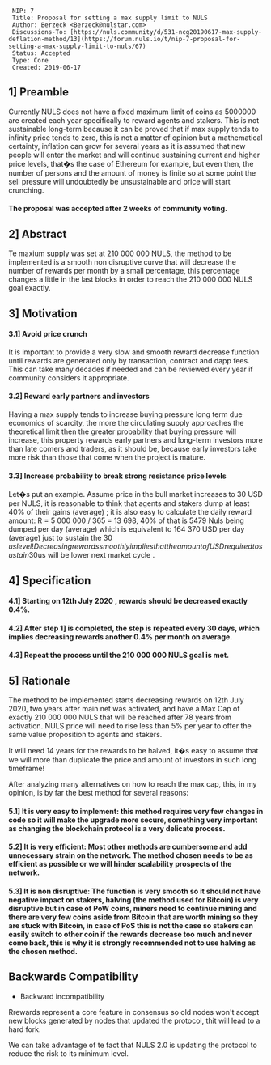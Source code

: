```
 NIP: 7
 Title: Proposal for setting a max supply limit to NULS
 Author: Berzeck <Berzeck@nulstar.com>
 Discussions-To: [https://nuls.community/d/531-ncg20190617-max-supply-deflation-method/13](https://forum.nuls.io/t/nip-7-proposal-for-setting-a-max-supply-limit-to-nuls/67)
 Status: Accepted
 Type: Core
 Created: 2019-06-17

```

## 1] Preamble

Currently NULS does not have a fixed maximum limit of coins as 5000000 are created each year specifically to reward agents and stakers. This is not sustainable long-term because it can be proved that if max supply tends to infinity price tends to zero, this is not  a matter of opinion but a mathematical certainty, inflation can grow for several years as it is assumed that new people will enter the market and will continue sustaining current and higher price levels, that�s the case of Ethereum for example, but even then, the number of persons and the amount of money is finite so at some point the sell pressure will undoubtedly be unsustainable and price will start crunching.

#### The proposal was accepted after 2 weeks of community voting.

## 2] Abstract

Te maxium supply was set at 210 000 000 NULS, the method to be implemented is a smooth non disruptive curve that will decrease the number of rewards per month by a small percentage, this percentage changes a little in the last blocks in order to reach the 210 000 000 NULS goal exactly.

## 3] Motivation

#### 3.1] Avoid price crunch  
It is important to provide a very slow and smooth reward decrease function until rewards are generated only by transaction, contract and dapp fees. This can take many decades if needed and can be reviewed every year if community considers it appropriate.


#### 3.2] Reward early partners and investors
Having a max supply tends to increase buying pressure long term due economics of scarcity, the more the circulating supply approaches the theoretical limit then the greater probability that buying pressure will increase, this property rewards early partners and long-term investors more than late comers and traders, as it should be, because early investors take more risk than those that come when the project is mature.

#### 3.3] Increase probability to break strong resistance price levels
Let�s put an example. Assume price in the bull market increases to 30 USD per NULS, it is reasonable to think that agents and stakers dump at least 40% of their gains (average) ; it is also easy to calculate the daily reward amount: R = 5 000 000 / 365 = 13 698, 40% of that is 5479 Nuls being dumped per day (average) which is equivalent to 164 370 USD per day (average) just to sustain the 30 $us level! Decreasing rewards smoothly implies that the amount of USD required to sustain 30$us will be lower next market cycle .

## 4] Specification

#### 4.1] Starting on 12th July 2020 , rewards should be decreased exactly 0.4%.

#### 4.2] After step 1] is completed, the step is repeated every 30 days, which implies decreasing rewards another 0.4% per month on average.

#### 4.3] Repeat the process until the 210 000 000 NULS goal is met. 

## 5] Rationale

The method to be implemented starts decreasing rewards on 12th July 2020, two years after main net was activated, and have a Max Cap of exactly 210 000 000 NULS that will be reached after 78 years from activation.
NULS price will need to rise less than 5% per year to offer the same value proposition to agents and stakers.

It will need 14 years for the rewards to be halved, it�s easy to assume that we will more than duplicate the price and amount of investors in such long timeframe!

After analyzing many  alternatives on how to reach the max cap, this, in my opinion,  is by far the best method for several reasons:

#### 5.1] It is very easy to implement: this method requires very few changes in code so it will make the upgrade more secure, something very important as  changing the blockchain protocol is a very delicate process.

#### 5.2] It is very efficient: Most other methods are cumbersome and add unnecessary strain on the network. The method chosen needs to be as efficient as possible or we will hinder scalability prospects of the network.  

#### 5.3] It is non disruptive: The function is very smooth so it should not have negative impact on stakers, halving (the method used for Bitcoin) is very disruptive but in case of PoW coins, miners need to continue mining and there are very few coins aside from Bitcoin that are worth mining so they are stuck with Bitcoin, in case of PoS this is not the case so stakers can easily switch to other coin if the rewards decrease too much and never come back, this is why it is strongly recommended not to use halving as the chosen method.


## Backwards Compatibility

* Backward incompatibility

Rrewards represent a core feature in consensus so old nodes won't accept new blocks generated by nodes that updated the protocol, thit will lead to a hard fork.

We can take advantage of te fact that NULS 2.0 is updating the protocol to reduce the risk to its minimum level.
